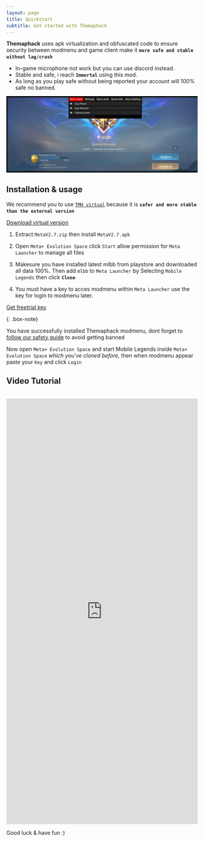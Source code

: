 ```yaml
---
layout: page
title: Quickstart
subtitle: Get started with Themaphack
---
```

**Themaphack** uses apk virtualization and obfuscated code to ensure security between modmenu and game client make it **`more safe and stable without lag/crash`**

* In-game microphone not work but you can use discord instead.
* Stable and safe, i reach **`Immortal`** using this mod.
* As long as you play safe without being reported your account will 100% safe no banned.

![screenshot](/assets/img/tmh_vip.jpg)
<br>
## Installation & usage

We recommend you to use [`TMH virtual`](https://www.patreon.com/posts/136751555?utm_campaign=postshare_creator&utm_content=android_share) because it is **`safer and more stable than the external version`**

<div class="hero"><a href="https://www.patreon.com/posts/136751555?utm_campaign=postshare_creator&utm_content=android_share" class="btn btn-success btn-lg"><i class="bi bi-download"></i> Download virtual version</a></div>

1. Extract `MetaV2.7.zip` then install `MetaV2.7.apk`

2. Open `Meta+ Evolution Space` click `Start` allow permission for `Meta Launcher` to manage all files

3. Makesure you have installed latest mlbb from playstore and downloaded all data 100%. Then add `mlbb` to `Meta Launcher` by Selecting `Mobile Legends` then click **`Clone`**

4. You must have a key to acces modmenu within `Meta Launcher` 
use the key for login to modmenu later.

<p class="text-center">
<a href="https://www.patreon.com/posts/139777550?utm_campaign=postshare_creator&utm_content=android_share" class="btn btn-primary"> <i class="bi bi-key"></i> Get freetrial key</a></p>

{: .box-note}
<p class="lead">
You have successfully installed Themaphack modmenu, dont forget to <a href="https://www.patreon.com/posts/130259867?utm_campaign=postshare_creator&utm_content=android_share">follow our safety guide</a> to avoid getting banned
</p>

Now open `Meta+ Evolution Space` and start Mobile Legends inside `Meta+ Evolution Space` *which you've cloned before,* then when modmenu appear paste your `Key` and click `Login`

## Video Tutorial
<br>
<div style="position:relative;aspect-ratio:9/20;">
      <iframe 
            loading="lazy" title="Gumlet video player"
            src="https://play.gumlet.io/embed/68d917a5c3cc2cd876966385?background=false&autoplay=false&loop=true&disableControls=false"
            style="border:none; position: absolute; top: 0; left: 0; height: 100%; width: 100%;"
          allow="accelerometer; gyroscope; autoplay; encrypted-media; picture-in-picture; fullscreen;">
          </iframe>
    </div>

Good luck & have fun :)

